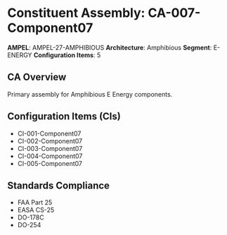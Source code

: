 # Constituent Assembly: CA-007-Component07

**AMPEL**: AMPEL-27-AMPHIBIOUS
**Architecture**: Amphibious
**Segment**: E-ENERGY
**Configuration Items**: 5

## CA Overview
Primary assembly for Amphibious E Energy components.

## Configuration Items (CIs)
- CI-001-Component07
- CI-002-Component07
- CI-003-Component07
- CI-004-Component07
- CI-005-Component07

## Standards Compliance
- FAA Part 25
- EASA CS-25
- DO-178C
- DO-254
